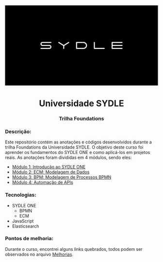 <p align="center">
  <img src="./img/image.png" alt="Alt text">
</p>

<h1 align="center">Universidade SYDLE</h1>
<h3 align="center">Trilha Foundations</h3>

### Descrição:
Este repositório contém as anotações e códigos desenvolvidos durante a trilha Foundations da Universidade SYDLE. O objetivo deste curso foi aprender os fundamentos do SYDLE ONE e como aplicá-los em projetos reais. As anotações foram divididas em 4 módulos, sendo eles:
- [Módulo 1: Introdução ao SYDLE ONE](./1-introduction/1-Index.md)
- [Módulo 2: ECM: Modelagem de Dados](./2-ECM/1-Index.md)
- [Módulo 3: BPM: Modelagem de Processos BPMN](./3-BPM/1-Index.md)
- [Módulo 4: Automação de APIs](./4-automacoes/1-%20Index.md)

### Tecnologias:
- SYDLE ONE
    - BPMN
    - ECM
- JavaScript
- Elasticsearch

### Pontos de melhoria:
Durante o curso, encontrei alguns links quebrados, todos podem ser observados no arquivo [Melhorias](./Melhorias.md). 